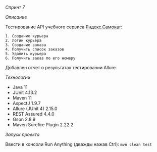 *Cпринт 7*

 *Описание*

Тестирование API учебного сервиса [Яндекс.Самокат](https://qa-scooter.praktikum-services.ru/):

    1. Создание курьера
    2. Логин курьера
    3. Создание заказа
    4. Получить список заказов
    5. Удалить курьера
    6. Получить заказ по его номеру

Добавлен отчет о результатах тестировании Allure.


*Технологии*
- Java 11 
- JUnit 4.13.2 
- Maven 11  
-  AspectJ 1.9.7 
- Allure (JUnit 4) 2.15.0
- REST Assured 4.4.0 
- Gson 2.8.9 
- Maven Surefire Plugin 2.22.2 

*Запуск проекта*

Ввести в консоли Run Anything (дважды нажав Ctrl): `mvn clean test`
